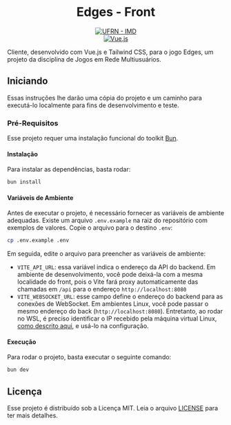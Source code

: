 <h1 align="center">Edges - Front</h1>

<p align="center">
<a href="https://www.metropoledigital.ufrn.br/portal/"><img alt="UFRN - IMD" src="https://img.shields.io/badge/ufrn-imd-ufrn?style=for-the-badge&labelColor=%23164194&color=%230095DB&link=https%3A%2F%2Fwww.metropoledigital.ufrn.br%2Fportal%2F"></a>
<br>
<a href="https://vuejs.org/"><img alt="Vue.js" src="https://img.shields.io/badge/Vue.js-35495E?style=for-the-badge&logo=vuedotjs&logoColor=4FC08D"></a>
</p>

Cliente, desenvolvido com Vue.js e Tailwind CSS, para o jogo Edges, um projeto da disciplina de Jogos em Rede Multiusuários.

## Iniciando

Essas instruções lhe darão uma cópia do projeto e um caminho para executá-lo localmente para fins de desenvolvimento e teste.

### Pré-Requisitos

Esse projeto requer uma instalação funcional do toolkit [Bun](https://bun.sh/).

#### Instalação

Para instalar as dependências, basta rodar:

```sh
bun install
```

#### Variáveis de Ambiente

Antes de executar o projeto, é necessário fornecer as variáveis de ambiente adequadas. Existe um arquivo `.env.example` na raiz do repositório com exemplos de valores. Copie o arquivo para o destino `.env`:

```sh
cp .env.example .env
```

Em seguida, edite o arquivo para preencher as variáveis de ambiente:

- `VITE_API_URL`: essa variável indica o endereço da API do backend. Em ambiente de desenvolvimento, você pode deixá-la com a mesma localidade do front, pois o Vite fará proxy automaticamente das chamadas em `/api` para o endereço `http://localhost:8080`
- `VITE_WEBSOCKET_URL`: esse campo define o endereço do backend para as conexões de WebSocket. Em ambientes Linux, você pode passar o mesmo endereço do back (`http://localhost:8080`). Entretanto, ao rodar no WSL, é preciso identificar o IP recebido pela máquina virtual Linux, [como descrito aqui](https://github.com/postmanlabs/postman-app-support/issues/11204#issuecomment-1497929455), e usá-lo na configuração.

#### Execução

Para rodar o projeto, basta executar o seguinte comando:

```sh
bun dev
```

## Licença

Esse projeto é distribuído sob a Licença MIT. Leia o arquivo [LICENSE](LICENSE) para ter mais detalhes.
